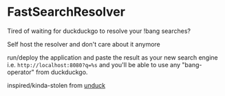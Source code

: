 # FastSearchResolver

Tired of waiting for duckduckgo to resolve your !bang searches?

Self host the resolver and don't care about it anymore

run/deploy the application and paste the result as your new search engine i.e. `http://localhost:8080?q=%s` and you'll be able to use any "bang-operator" from duckduckgo.

inspired/kinda-stolen from [unduck](https://unduck.link/)
